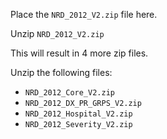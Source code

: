Place the `NRD_2012_V2.zip` file here.

Unzip `NRD_2012_V2.zip`

This will result in 4 more zip files. 

Unzip the following files:

 * `NRD_2012_Core_V2.zip`
 * `NRD_2012_DX_PR_GRPS_V2.zip`
 * `NRD_2012_Hospital_V2.zip`
 * `NRD_2012_Severity_V2.zip`
